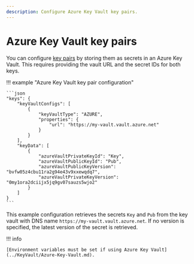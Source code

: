 ```yaml
---
description: Configure Azure Key Vault key pairs.
---
```


# Azure Key Vault key pairs

You can configure [key pairs](Overview.md) by storing them as secrets in an Azure Key Vault.
This requires providing the vault URL and the secret IDs for both keys.

!!! example "Azure Key Vault key pair configuration"

    ```json
    "keys": {
        "keyVaultConfigs": [
            {
                "keyVaultType": "AZURE",
                "properties": {
                    "url": "https://my-vault.vault.azure.net"
                }
            }
        ],
        "keyData": [
            {
                "azureVaultPrivateKeyId": "Key",
                "azureVaultPublicKeyId": "Pub",
                "azureVaultPublicKeyVersion": "bvfw05z4cbu11ra2g94e43v9xxewqdq7",
                "azureVaultPrivateKeyVersion": "0my1ora2dciijx5jq9gv07sauzs5wjo2"
            }
        ]
    }
    ```

This example configuration retrieves the secrets `Key` and `Pub` from the key vault with DNS name
`https://my-vault.vault.azure.net`.
If no version is specified, the latest version of the secret is retrieved.

!!! info

    [Environment variables must be set if using Azure Key Vault](../KeyVault/Azure-Key-Vault.md).
